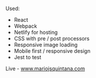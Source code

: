 Used:
  - React
  - Webpack
  - Netlify for hosting
  - CSS with pre / post processors
  - Responsive image loading
  - Mobile first / responsive design
  - Jest to test
  
  Live - www.mariojsquintana.com
